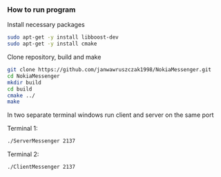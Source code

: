 ### How to run program

Install necessary packages

```bash
sudo apt-get -y install libboost-dev
sudo apt-get -y install cmake
```

Clone repository, build and make

```bash
git clone https://github.com/janwawruszczak1998/NokiaMessenger.git
cd NokiaMessenger
mkdir build
cd build
cmake ../
make
```

In two separate terminal windows run client and server on the same port

Terminal 1:

```bash
./ServerMessenger 2137
```

Terminal 2:

```bash
./ClientMessenger 2137
```

